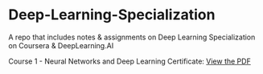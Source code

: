 # Deep-Learning-Specialization
A repo that includes notes & assignments on Deep Learning Specialization on Coursera &amp; DeepLearning.AI

Course 1 - Neural Networks and Deep Learning Certificate:
[View the PDF](https://github.com/omarmustafa130/Deep-Learning-Specialization/raw/main/Course%201%20-%20Neural%20Networks%20and%20Deep%20Learning/Certificate/Coursera%20ATVR24QPTO15.pdf)
